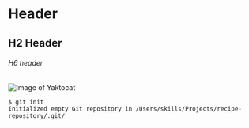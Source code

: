 # Header
## H2 Header
###### H6 header

![Image of Yaktocat](https://octodex.github.com/images/yaktocat.png)
````
$ git init
Initialized empty Git repository in /Users/skills/Projects/recipe-repository/.git/
````

